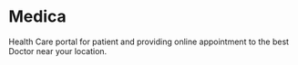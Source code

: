 # Medica
 Health Care portal for patient and providing online appointment to the best Doctor near your location. 
